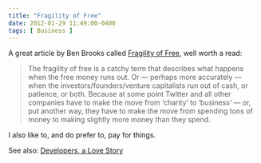 ```yaml
---
title: "Fragility of Free"
date: 2012-01-29 11:49:00-0400
tags: [ Business ]
---
```


A great article by Ben Brooks called [Fragility of Free](http://brooksreview.net/2011/03/fragility-free/), well worth a read:

> The fragility of free is a catchy term that describes what happens when the free money runs out. Or — perhaps more accurately — when the investors/founders/venture capitalists run out of cash, or patience, or both. Because at some point Twitter and all other companies have to make the move from ‘charity’ to ‘business’ — or, put another way, they have to make the move from spending tons of money to making slightly more money than they spend.

I also like to, and do prefer to, pay for things.

See also: [Developers, a Love Story](https://hiltmon.com/blog/2012/01/23/developers-a-love-story/)
